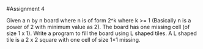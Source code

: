 #Assignment 4

Given a n by n board where n is of form 2^k where k >= 1 (Basically n is a power of 2 with minimum value as 2). The board has one missing cell (of size 1 x 1). Write a program to fill the board using L shaped tiles. A L shaped tile is a 2 x 2 square with one cell of size 1×1 missing.
